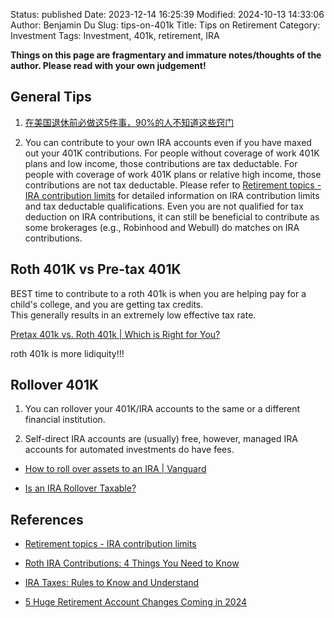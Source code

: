 Status: published
Date: 2023-12-14 16:25:39
Modified: 2024-10-13 14:33:06
Author: Benjamin Du
Slug: tips-on-401k
Title: Tips on Retirement
Category: Investment
Tags: Investment, 401k, retirement, IRA

**Things on this page are fragmentary and immature notes/thoughts of the author. Please read with your own judgement!**

## General Tips

1. [在美国退休前必做这5件事，90%的人不知道这些窍门](https://www.youtube.com/watch?v=sUbMAU47St8)

2. You can contribute to your own IRA accounts 
    even if you have maxed out your 401K contributions.
    For people without coverage of work 401K plans and low income,
    those contributions are tax deductable.
    For people with coverage of work 401K plans or relative high income,
    those contributions are not tax deductable.
    Please refer to [Retirement topics - IRA contribution limits](https://www.irs.gov/retirement-plans/plan-participant-employee/retirement-topics-ira-contribution-limits)
    for detailed information on IRA contribution limits and tax deductable qualifications.
    Even you are not qualified for tax deduction on IRA contributions,
    it can still be beneficial to contribute 
    as some brokerages (e.g., Robinhood and Webull) do matches on IRA contributions.

## Roth 401K vs Pre-tax 401K

BEST time to contribute to a roth 401k is 
when you are helping pay for a child's college, and you are getting tax credits.  
This generally results in an extremely low effective tax rate.

[Pretax 401k vs. Roth 401k | Which is Right for You?](https://www.youtube.com/watch?v=itmpDejX8Hw)

roth 401k is more lidiquity!!!


## Rollover 401K

1. You can rollover your 401K/IRA accounts to the same or a different financial institution.

2. Self-direct IRA accounts are (usually) free,
    however,
    managed IRA accounts for automated investments
    do have fees.

- [How to roll over assets to an IRA | Vanguard](https://investor.vanguard.com/investor-resources-education/article/rolling-over-an-employer-plan-see-how-to-move-assets-to-an-ira)

- [Is an IRA Rollover Taxable?](https://www.financestrategists.com/retirement-planning/ira/is-an-ira-rollover-taxable/?gad_source=1&gclid=Cj0KCQiA7OqrBhD9ARIsAK3UXh08fOLUszQAdJH_fxH2hZe9l2dCIinV5yuS8hMeVMgaI5e-yOYfyGsaAvf-EALw_wcB)


## References

- [Retirement topics - IRA contribution limits](https://www.irs.gov/retirement-plans/plan-participant-employee/retirement-topics-ira-contribution-limits)

- [Roth IRA Contributions: 4 Things You Need to Know](https://www.schwab.com/learn/story/roth-ira-contributions-4-things-you-need-to-know?cmp=em-XCS)

- [IRA Taxes: Rules to Know and Understand](https://www.schwab.com/learn/story/ira-taxes-rules-to-know-understand?cmp=em-XCS)

- [5 Huge Retirement Account Changes Coming in 2024](https://www.fool.com/retirement/2023/11/16/5-huge-retirement-account-changes-coming-in-2024/)
